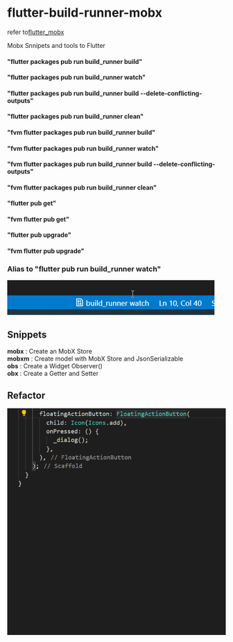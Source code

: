 <!--
 * @Author: wenhui.dong dongwh@akulaku.com
 * @Date: 2023-12-14 16:48:56
 * @LastEditors: wenhui.dong dongwh@akulaku.com
 * @LastEditTime: 2023-12-14 20:36:45
 * @FilePath: /flutter-build-runner-mobx/README.md
 * @Description: 这是默认设置,请设置`customMade`, 打开koroFileHeader查看配置 进行设置: https://github.com/OBKoro1/koro1FileHeader/wiki/%E9%85%8D%E7%BD%AE
-->

# flutter-build-runner-mobx

refer to[flutter_mobx](https://marketplace.visualstudio.com/items?itemName=Flutterando.flutter-mobx)

Mobx Snnipets and tools to Flutter

#### "flutter packages pub run build_runner build" <br>
#### "flutter packages pub run build_runner watch" <br>
#### "flutter packages pub run build_runner build --delete-conflicting-outputs" <br>
#### "flutter packages pub run build_runner clean" <br>
#### "fvm flutter packages pub run build_runner build" <br>
#### "fvm flutter packages pub run build_runner watch" <br>
#### "fvm flutter packages pub run build_runner build --delete-conflicting-outputs" <br>
#### "fvm flutter packages pub run build_runner clean" <br>
#### "flutter pub get" <br>
#### "fvm flutter pub get" <br>
#### "flutter pub upgrade" <br>
#### "fvm flutter pub upgrade" <br>

### Alias to "flutter pub run build_runner watch"
![Alt Text](https://raw.githubusercontent.com/wenhui-dong/flutter-build-runner-mobx/master/mobx2.gif)


## Snippets

**mobx** : Create an MobX Store <br>
**mobxm** : Create model with MobX Store and JsonSerializable <br>
**obs**  : Create a Widget Observer() <br>
**obx**  : Create a Getter and Setter <br>


## Refactor
![Alt Text](https://raw.githubusercontent.com/wenhui-dong/flutter-build-runner-mobx/master/mobx.gif)



